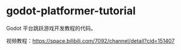 # godot-platformer-tutorial

Godot 平台跳跃游戏开发教程的代码。

视频教程：<https://space.bilibili.com/7092/channel/detail?cid=151407>
